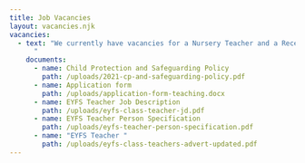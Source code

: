 ```yaml
---
title: Job Vacancies
layout: vacancies.njk
vacancies:
  - text: "We currently have vacancies for a Nursery Teacher and a Reception Teacher
      "
    documents:
      - name: Child Protection and Safeguarding Policy
        path: /uploads/2021-cp-and-safeguarding-policy.pdf
      - name: Application form
        path: /uploads/application-form-teaching.docx
      - name: EYFS Teacher Job Description
        path: /uploads/eyfs-class-teacher-jd.pdf
      - name: EYFS Teacher Person Specification
        path: /uploads/eyfs-teacher-person-specification.pdf
      - name: "EYFS Teacher "
        path: /uploads/eyfs-class-teachers-advert-updated.pdf
---
```

